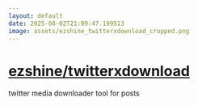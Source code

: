 ```yaml
---
layout: default
date: 2025-08-02T21:09:47.199513
image: assets/ezshine_twitterxdownload_cropped.png
---
```


# [ezshine/twitterxdownload](https://github.com/ezshine/twitterxdownload)

twitter media downloader tool for posts
